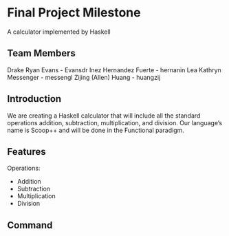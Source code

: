 # Final Project Milestone

A calculator implemented by Haskell

## Team Members

Drake Ryan Evans - Evansdr
Inez Hernandez Fuerte - hernanin
Lea Kathryn Messenger - messengl
Zijing (Allen) Huang - huangzij


## Introduction

We are creating a Haskell calculator that will include all the standard operations addition, subtraction, multiplication, and division. Our language’s name is Scoop++ and will be done in the Functional paradigm.

## Features

Operations:
* Addition
* Subtraction
* Multiplication
* Division

## Command

